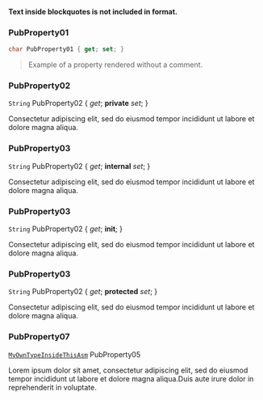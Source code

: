 **Text inside blockquotes is not included in format.**

### PubProperty01

```cs
char PubProperty01 { get; set; }
```


> Example of a property rendered without a comment.

### PubProperty02

`String` PubProperty02 { *get*; **private** *set*; }

Consectetur adipiscing elit, sed do eiusmod tempor incididunt ut labore et dolore magna aliqua.

### PubProperty03

`String` PubProperty02 { *get*; **internal** *set*; }

Consectetur adipiscing elit, sed do eiusmod tempor incididunt ut labore et dolore magna aliqua.

### PubProperty03

`String` PubProperty02 { *get*; **init**; }

Consectetur adipiscing elit, sed do eiusmod tempor incididunt ut labore et dolore magna aliqua.

### PubProperty03

`String` PubProperty02 { *get*; **protected** *set*; }

Consectetur adipiscing elit, sed do eiusmod tempor incididunt ut labore et dolore magna aliqua.

### PubProperty07

[`MyOwnTypeInsideThisAsm`](./**/MyOwnTypeInsideThisAsm) PubProperty05

Lorem ipsum dolor sit amet, consectetur adipiscing elit, sed do eiusmod tempor incididunt ut labore et dolore magna aliqua.Duis aute irure dolor in reprehenderit in voluptate.